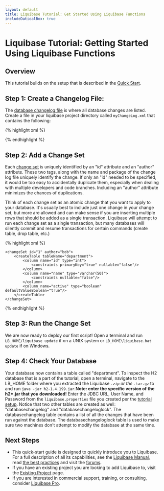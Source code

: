 ```yaml
---
layout: default
title: Liquibase Tutorial: Get Started Using Liquibase Functions
includeDaticalBox: true
---
```

# Liquibase Tutorial: Getting Started Using Liquibase Functions #

## Overview ##
This tutorial builds on the setup that is described in the [Quick Start](../quickstart.html).

## Step 1: Create a Changelog File: ##

The [database changelog file](http://www.liquibase.org/quickstart/documentation/databasechangelog.html) is where all database changes are listed. Create a file in your liquibase project directory called <code class="explicit">myChangeLog.xml</code> that contains the following:

{% highlight xml %}
<?xml version="1.0" encoding="UTF-8"?>

<databaseChangeLog
  xmlns="http://www.liquibase.org/xml/ns/dbchangelog"
  xmlns:xsi="http://www.w3.org/2001/XMLSchema-instance"
  xsi:schemaLocation="http://www.liquibase.org/xml/ns/dbchangelog
         http://www.liquibase.org/xml/ns/dbchangelog/dbchangelog-3.1.xsd">

</databaseChangeLog>
{% endhighlight %}

## Step 2: Add a Change Set ##

Each [change set](http://www.liquibase.org/documentation/index.html) is uniquely identified by an "id" attribute and an "author" attribute. These two tags, along with the name and package of the change log file uniquely identify the change. If only an "id" needed to be specified, it would be too easy to accidentally duplicate them, especially when dealing with multiple developers and code branches. Including an "author" attribute minimizes the chances of duplications.

Think of each change set as an atomic change that you want to apply to your database. It's usually best to include just one change in your change set, but more are allowed and can make sense if you are inserting multiple rows that should be added as a single transaction. Liquibase will attempt to run each change set as a single transaction, but many databases will silently commit and resume transactions for certain commands (create table, drop table, etc.)

{% highlight xml %}
<?xml version="1.0" encoding="UTF-8"?>

<databaseChangeLog
  xmlns="http://www.liquibase.org/xml/ns/dbchangelog"
  xmlns:xsi="http://www.w3.org/2001/XMLSchema-instance"
  xsi:schemaLocation="http://www.liquibase.org/xml/ns/dbchangelog
         http://www.liquibase.org/xml/ns/dbchangelog/dbchangelog-3.1.xsd">

    <changeSet id="1" author="bob">
        <createTable tableName="department">
            <column name="id" type="int">
                <constraints primaryKey="true" nullable="false"/>
            </column>
            <column name="name" type="varchar(50)">
                <constraints nullable="false"/>
            </column>
            <column name="active" type="boolean" defaultValueBoolean="true"/>
        </createTable>
    </changeSet>

</databaseChangeLog>
{% endhighlight %}

## Step 3: Run the Change Set ##

We are now ready to deploy our first script! Open a terminal and run <code class="explicit">LB_HOME/liquibase update</code> if on a UNIX system or <code class="explicit">LB_HOME\liquibase.bat update</code> if on Windows.

## Step 4: Check Your Database ##

Your database now contains a table called "department". To inspect the H2 database that is a part of the tutorial, open a terminal, navigate to the LB_HOME folder where you extracted the Liquibase <code class="explicit">*.zip</code> or the <code class="explicit">*.tar.gz</code> to and run <code class="explicit">java -jar h2-1.4.199.jar</code>.<strong>Note: enter the specific version of the h2*.jar that you downloaded!</strong> Enter the JDBC URL, User Name, and Password from the <code class="explicit">liquibase.properties</code> file you created per the [tutorial setup](../quickstart.html). Notice that two other tables are created as well: "databasechangelog" and "databasechangeloglock". The databasechangelog table contains a list of all the changes that have been run against the database. The databasechangeloglock table is used to make sure two machines don't attempt to modify the database at the same time.

## Next Steps ##

* This quick-start guide is designed to quickly introduce you to Liquibase. For a full description of all its capabilities, see the [Liquibase Manual](http://www.liquibase.org/documentation/index.html), read [the best practices](https://www.liquibase.org/bestpractices.html) and visit the [forums](http://www.liquibase.org/community/index.html). 
* If you have an existing project you are looking to add Liquibase to, visit the [Existing Project](https://www.liquibase.org/documentation/existing_project.html) page.
* If you are interested in commercial support, training, or consulting, consider <a href="https://support.liquibase.org" target="_blank" onClick="trackOutboundLink(this, 'Datical', 'Liquibase RFI'); return false">Liquibase Pro</a>.
